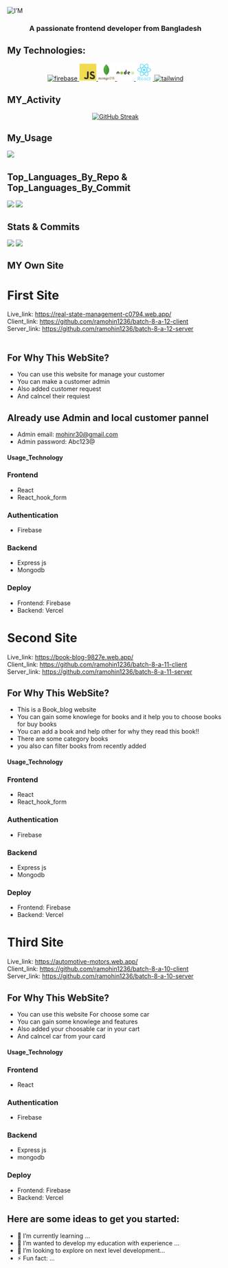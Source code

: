 
![I’M](https://github.com/ramohin1236/ramohin1236/assets/108376758/225dfcf1-4a0e-41c9-8ffe-5987e7a0ada0)




<h3 align="center">A passionate frontend developer from Bangladesh</h3>


<p align="left">
</p>

## My Technologies:

<div align="center" gap='30'>
 <p align="centre" margin='44'> <a href="https://firebase.google.com/" target="_blank" rel="noreferrer"> <img src="https://www.vectorlogo.zone/logos/firebase/firebase-icon.svg" alt="firebase" width="40" height="40"/> </a> <a href="https://developer.mozilla.org/en-US/docs/Web/JavaScript" target="_blank" rel="noreferrer"> <img src="https://raw.githubusercontent.com/devicons/devicon/master/icons/javascript/javascript-original.svg" alt="javascript" width="40" height="40"/> </a> <a href="https://www.mongodb.com/" target="_blank" rel="noreferrer"> <img src="https://raw.githubusercontent.com/devicons/devicon/master/icons/mongodb/mongodb-original-wordmark.svg" alt="mongodb" width="40" height="40"/> </a> <a href="https://nodejs.org" target="_blank" rel="noreferrer"> <img src="https://raw.githubusercontent.com/devicons/devicon/master/icons/nodejs/nodejs-original-wordmark.svg" alt="nodejs" width="40" height="40"/> </a> <a href="https://reactjs.org/" target="_blank" rel="noreferrer"> <img src="https://raw.githubusercontent.com/devicons/devicon/master/icons/react/react-original-wordmark.svg" alt="react" width="40" height="40"/> </a> <a href="https://tailwindcss.com/" target="_blank" rel="noreferrer"> <img src="https://www.vectorlogo.zone/logos/tailwindcss/tailwindcss-icon.svg" alt="tailwind" width="40" height="40"/> </a> </p>
</div>



## MY_Activity
<div align="center">
 
 [![GitHub Streak](https://github-readme-streak-stats.herokuapp.com?user=ramohin1236&theme=merko&hide_border=true&border_radius=4.7&mode=weekly)](https://git.io/streak-stats)

</div>

## My_Usage
![](http://github-profile-summary-cards.vercel.app/api/cards/profile-details?username=ramohin1236&theme=algolia)

## Top_Languages_By_Repo                                          & Top_Languages_By_Commit
![](http://github-profile-summary-cards.vercel.app/api/cards/repos-per-language?username=ramohin1236&theme=algolia)           ![](http://github-profile-summary-cards.vercel.app/api/cards/most-commit-language?username=ramohin1236&theme=algolia)

## Stats                         & Commits
![](http://github-profile-summary-cards.vercel.app/api/cards/stats?username=ramohin1236&theme=algolia)          ![](http://github-profile-summary-cards.vercel.app/api/cards/productive-time?username=ramohin1236&theme=algolia&utcOffset=8)
 

## MY Own Site

# First Site
 Live_link: https://real-state-management-c0794.web.app/ <br/>
 Client_link: https://github.com/ramohin1236/batch-8-a-12-client <br/>
 Server_link:  https://github.com/ramohin1236/batch-8-a-12-server <br/> <br/>
 ## For Why This WebSite? <br/>
 * You can use this website for manage your customer
 * You can make a customer admin
 * Also added customer request
 * And calncel their requiest
 ## Already use Admin and local customer pannel
 *  Admin email: mohinr30@gmail.com
 *  Admin password: Abc123@
 #### Usage_Technology <br/>
 
 ### Frontend <br/>
 * React <br/>
 * React_hook_form <br/>
 ### Authentication <br/>
 * Firebase <br/>
 ### Backend <br/>
 * Express js <br/>
 * Mongodb <br/>
 ### Deploy <br/>
 * Frontend: Firebase <br/>
 * Backend: Vercel <br/>

 # Second Site
 Live_link:  https://book-blog-9827e.web.app/ <br/>
 Client_link: https://github.com/ramohin1236/batch-8-a-11-client <br/>
 Server_link: https://github.com/ramohin1236/batch-8-a-11-server <br/>
 
## For Why This WebSite? <br/>
 * This is a Book_blog website
 * You can gain some knowlege for books and it help you to choose books for buy books
 * You can add a book and help other for why they read this book!!
 * There are some category books
 * you also can filter books from recently added
 #### Usage_Technology <br/>
 
 ### Frontend <br/>
 * React <br/>
 * React_hook_form <br/>
 ### Authentication <br/>
 * Firebase <br/>
 ### Backend <br/>
 * Express js <br/>
 * Mongodb <br/>
 ### Deploy <br/>
 * Frontend: Firebase <br/>
 * Backend: Vercel <br/>


# Third Site
 Live_link: https://automotive-motors.web.app/ <br/>
 Client_link: https://github.com/ramohin1236/batch-8-a-10-client <br/>
 Server_link: https://github.com/ramohin1236/batch-8-a-10-server <br/>
## For Why This WebSite? <br/>
 * You can use this website For choose some car
 * You can gain some knowlege and features 
 * Also added your choosable car in your cart
 * And calncel car from your card
 #### Usage_Technology <br/>
 
 ### Frontend <br/>
 * React <br/>
 
 ### Authentication <br/>
 * Firebase <br/>
 ### Backend <br/>
 * Express js <br/>
 * mongodb
 ### Deploy <br/>
 * Frontend: Firebase <br/>
 * Backend: Vercel <br/>

 
## Here are some ideas to get you started:
- 🌱 I’m currently learning ...
- 🔭 I’m wanted to develop my education with experience ...
- 👯 I’m looking to explore on next level development...
- ⚡ Fun fact: ...

